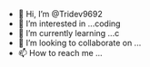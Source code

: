 - 👋 Hi, I’m @Tridev9692
- 👀 I’m interested in ...coding
- 🌱 I’m currently learning ...c
- 💞️ I’m looking to collaborate on ...
- 📫 How to reach me ...

<!---
Tridev9692/Tridev9692 is a ✨ special ✨ repository because its `README.md` (this file) appears on your GitHub profile.
You can click the Preview link to take a look at your changes.
--->
